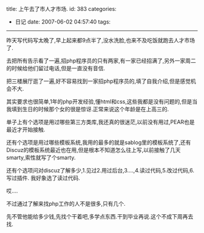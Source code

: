 title: 上午去了市人才市场.
id: 383
categories:
  - 日记
date: 2007-06-02 04:57:40
tags:
---

昨天写代码写太晚了,早上起来都9点半了,没水洗脸,也来不及吃饭就跑去人才市场了.

去把所有告示看了一遍,招php程序员的只有两家,有一家已经招满了,另外一家周二的时候给他们留过电话,但是一直没有音信.

把三楼展厅逛了一遍,好不容易找到一家招php程序员的,填了自我介绍,但是感觉机会不大.

其实要求也很简单,1年的php开发经验,懂html和css,这些我都是没有问题的,但是当我填到生日的时候那个女的很是惊讶.正常来说这个年龄是在上高三的.

单子上有个选项是用过哪些第三方类库,我还真的很迷茫,以前没有用过,PEAR也是最近才开始接触.

还有个选项是用过哪些模板系统,我用的最多的就是sablog里的模板系统了,还有Discuz的模板系统最近也在用,但是根本不知道怎么往上写,以前接触了几天smarty,索性就写了个smarty.

还有个选项问对discuz了解多少,1.见过2.用过后台,3....,4.读过代码,5.改过代码,6.写过插件. 我好象选了读过代码.

哎....

不过通过了解来找php工作的人不是很多,只有几个.

先不管他能给多少钱,先找个干着吧,多学点东西.干到毕业再说.这个不成下周再去找.
